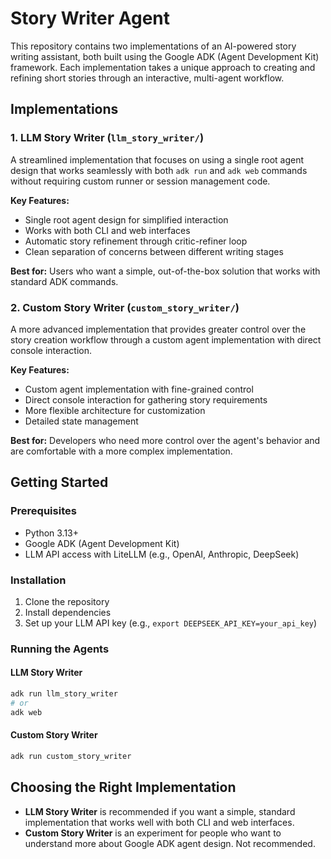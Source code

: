 # Story Writer Agent

This repository contains two implementations of an AI-powered story writing assistant, both built using the Google ADK (Agent Development Kit) framework. Each implementation takes a unique approach to creating and refining short stories through an interactive, multi-agent workflow.

## Implementations

### 1. LLM Story Writer (`llm_story_writer/`)

A streamlined implementation that focuses on using a single root agent design that works seamlessly with both `adk run` and `adk web` commands without requiring custom runner or session management code.

**Key Features:**
- Single root agent design for simplified interaction
- Works with both CLI and web interfaces
- Automatic story refinement through critic-refiner loop
- Clean separation of concerns between different writing stages

**Best for:** Users who want a simple, out-of-the-box solution that works with standard ADK commands.

### 2. Custom Story Writer (`custom_story_writer/`)

A more advanced implementation that provides greater control over the story creation workflow through a custom agent implementation with direct console interaction.

**Key Features:**
- Custom agent implementation with fine-grained control
- Direct console interaction for gathering story requirements
- More flexible architecture for customization
- Detailed state management

**Best for:** Developers who need more control over the agent's behavior and are comfortable with a more complex implementation.

## Getting Started

### Prerequisites

- Python 3.13+
- Google ADK (Agent Development Kit)
- LLM API access with LiteLLM (e.g., OpenAI, Anthropic, DeepSeek)

### Installation

1. Clone the repository
2. Install dependencies
3. Set up your LLM API key (e.g., `export DEEPSEEK_API_KEY=your_api_key`)

### Running the Agents

#### LLM Story Writer
```bash
adk run llm_story_writer
# or
adk web
```

#### Custom Story Writer
```bash
adk run custom_story_writer
```

## Choosing the Right Implementation

- **LLM Story Writer** is recommended if you want a simple, standard implementation that works well with both CLI and web interfaces.
- **Custom Story Writer** is an experiment for people who want to understand more about Google ADK agent design. Not recommended.

